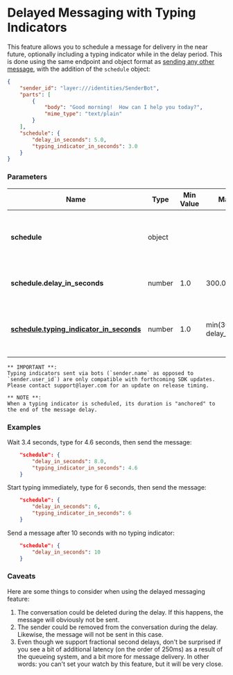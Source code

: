 # Delayed Messaging with Typing Indicators

This feature allows you to schedule a message for delivery in the near future, optionally including a typing indicator while in the delay period.  This is done using the same endpoint and object format as [sending any other message](/docs/platform/messages#send-a-message), with the addition of the `schedule` object:

```json
{
    "sender_id": "layer:///identities/SenderBot",
    "parts": [
        {
            "body": "Good morning!  How can I help you today?",
            "mime_type": "text/plain"
        }
    ],
    "schedule": {
        "delay_in_seconds": 5.0,
        "typing_indicator_in_seconds": 3.0
    }
}
```

### Parameters

| Name    | Type | Min Value | Max Value |  Description  |
|---------|------|-----------|-----------|---------------|
| **schedule** | object |  |  | When present, the message will be sent after a delay |
| **schedule.delay_in_seconds** | number | 1.0 | 300.0 | Delay before the message is sent |
| [**schedule.typing_indicator_in_seconds**](#botnote) | number | 1.0 | min(300.0, delay_in_seconds) | (optional) Duration for which a typing indicator is displayed |

```emphasis
** IMPORTANT **:
Typing indicators sent via bots (`sender.name` as opposed to `sender.user_id`) are only compatible with forthcoming SDK updates. Please contact support@layer.com for an update on release timing.
```

<a name="botnote"></a>
```emphasis
** NOTE **:
When a typing indicator is scheduled, its duration is "anchored" to the end of the message delay.
```

### Examples

Wait 3.4 seconds, type for 4.6 seconds, then send the message:

```json
    "schedule": {
        "delay_in_seconds": 8.0,
        "typing_indicator_in_seconds": 4.6
    }
```

Start typing immediately, type for 6 seconds, then send the message:

```json
    "schedule": {
        "delay_in_seconds": 6,
        "typing_indicator_in_seconds": 6
    }
```

Send a message after 10 seconds with no typing indicator:

```json
    "schedule": {
        "delay_in_seconds": 10
    }
```

### Caveats

Here are some things to consider when using the delayed messaging feature:

1. The conversation could be deleted during the delay.  If this happens, the message will obviously not be sent.
1. The sender could be removed from the conversation during the delay.  Likewise, the message will not be sent in this case.
1. Even though we support fractional second delays, don't be surprised if you see a bit of additional latency (on the order of 250ms) as a result of the queueing system, and a bit more for message delivery.  In other words: you can't set your watch by this feature, but it will be very close.
